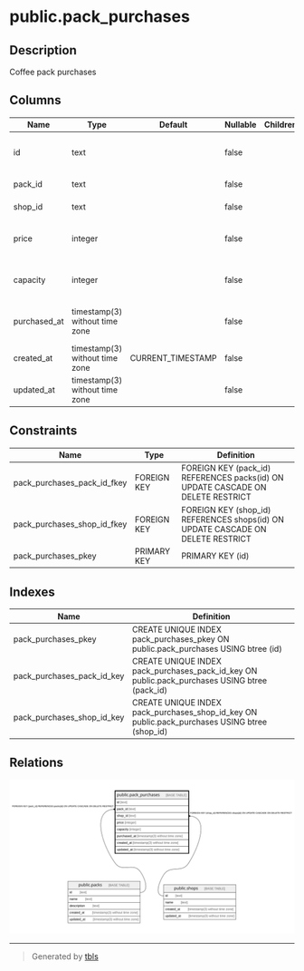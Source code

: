 # public.pack_purchases

## Description

Coffee pack purchases

## Columns

| Name         | Type                           | Default           | Nullable | Children | Parents                         | Comment                       |
| ------------ | ------------------------------ | ----------------- | -------- | -------- | ------------------------------- | ----------------------------- |
| id           | text                           |                   | false    |          |                                 | Coffee pack purchase ID       |
| pack_id      | text                           |                   | false    |          | [public.packs](public.packs.md) | Coffee pack ID                |
| shop_id      | text                           |                   | false    |          | [public.shops](public.shops.md) | Coffee shop ID                |
| price        | integer                        |                   | false    |          |                                 | Coffee pack purchase price    |
| capacity     | integer                        |                   | false    |          |                                 | Coffee pack purchase capacity |
| purchased_at | timestamp(3) without time zone |                   | false    |          |                                 | Coffee pack purchased at      |
| created_at   | timestamp(3) without time zone | CURRENT_TIMESTAMP | false    |          |                                 |                               |
| updated_at   | timestamp(3) without time zone |                   | false    |          |                                 |                               |

## Constraints

| Name                        | Type        | Definition                                                                      |
| --------------------------- | ----------- | ------------------------------------------------------------------------------- |
| pack_purchases_pack_id_fkey | FOREIGN KEY | FOREIGN KEY (pack_id) REFERENCES packs(id) ON UPDATE CASCADE ON DELETE RESTRICT |
| pack_purchases_shop_id_fkey | FOREIGN KEY | FOREIGN KEY (shop_id) REFERENCES shops(id) ON UPDATE CASCADE ON DELETE RESTRICT |
| pack_purchases_pkey         | PRIMARY KEY | PRIMARY KEY (id)                                                                |

## Indexes

| Name                       | Definition                                                                                    |
| -------------------------- | --------------------------------------------------------------------------------------------- |
| pack_purchases_pkey        | CREATE UNIQUE INDEX pack_purchases_pkey ON public.pack_purchases USING btree (id)             |
| pack_purchases_pack_id_key | CREATE UNIQUE INDEX pack_purchases_pack_id_key ON public.pack_purchases USING btree (pack_id) |
| pack_purchases_shop_id_key | CREATE UNIQUE INDEX pack_purchases_shop_id_key ON public.pack_purchases USING btree (shop_id) |

## Relations

![er](public.pack_purchases.svg)

---

> Generated by [tbls](https://github.com/k1LoW/tbls)

